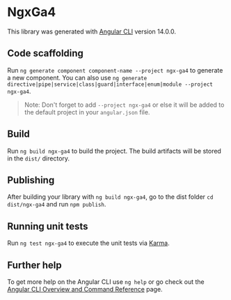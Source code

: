 # NgxGa4

This library was generated with [Angular CLI](https://github.com/angular/angular-cli) version 14.0.0.

## Code scaffolding

Run `ng generate component component-name --project ngx-ga4` to generate a new component. You can also use `ng generate directive|pipe|service|class|guard|interface|enum|module --project ngx-ga4`.
> Note: Don't forget to add `--project ngx-ga4` or else it will be added to the default project in your `angular.json` file. 

## Build

Run `ng build ngx-ga4` to build the project. The build artifacts will be stored in the `dist/` directory.

## Publishing

After building your library with `ng build ngx-ga4`, go to the dist folder `cd dist/ngx-ga4` and run `npm publish`.

## Running unit tests

Run `ng test ngx-ga4` to execute the unit tests via [Karma](https://karma-runner.github.io).

## Further help

To get more help on the Angular CLI use `ng help` or go check out the [Angular CLI Overview and Command Reference](https://angular.io/cli) page.
